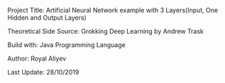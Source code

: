 Project Title: Artificial Neural Network example with 3 Layers(Input, One Hidden and Output Layers)

Theoretical Side Source: Grokking Deep Learning by Andrew Trask

Build with: Java Programming Language

Author: Royal Aliyev

Last Update: 28/10/2019
